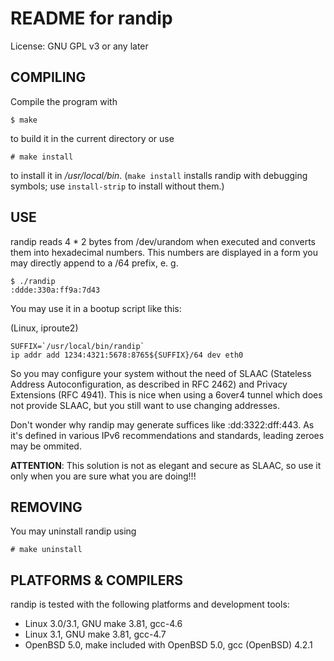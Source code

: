 README for randip
=================

License: GNU GPL v3 or any later

COMPILING
---------

Compile the program with

	$ make

to build it in the current directory or use

	# make install

to install it in */usr/local/bin*. (`make install` installs randip with debugging symbols; use `install-strip` to install without them.)

USE
---

randip reads 4 * 2 bytes from /dev/urandom when executed and converts them into hexadecimal numbers.
This numbers are displayed in a form you may directly append to a /64 prefix, e. g.

	$ ./randip
	:ddde:330a:ff9a:7d43

You may use it in a bootup script like this:

(Linux, iproute2)

	SUFFIX=`/usr/local/bin/randip`
	ip addr add 1234:4321:5678:8765${SUFFIX}/64 dev eth0

So you may configure your system without the need of SLAAC (Stateless Address Autoconfiguration, as described in RFC 2462) and Privacy Extensions (RFC 4941).  This is nice when using a 6over4 tunnel which does not provide SLAAC, but you still want to use changing addresses.

Don't wonder why randip may generate suffices like :dd:3322:dff:443.  As it's defined in various IPv6 recommendations and standards, leading zeroes may be ommited. 

**ATTENTION**: This solution is not as elegant and secure as SLAAC, so use it only when you are sure what you are doing!!!

REMOVING
--------

You may uninstall randip using

	# make uninstall

PLATFORMS & COMPILERS
---------------------

randip is tested with the following platforms and development tools:

 - Linux 3.0/3.1, GNU make 3.81, gcc-4.6
 - Linux 3.1, GNU make 3.81, gcc-4.7
 - OpenBSD 5.0, make included with OpenBSD 5.0, gcc (OpenBSD) 4.2.1
